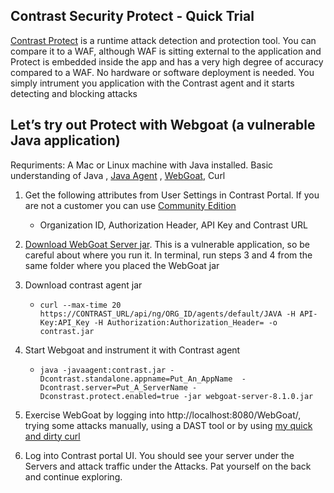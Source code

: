 ## Contrast Security Protect - Quick Trial

[Contrast Protect](https://docs.contrastsecurity.com/en/protect.html) is a runtime attack detection and protection tool. You can compare it to a WAF, although WAF is sitting external to the application and Protect is embedded inside the app and has a very high degree of accuracy compared to a WAF. No hardware or software deployment is needed. You simply intrument you application with the Contrast agent and it starts detecting and blocking attacks


## Let’s try out Protect with Webgoat (a vulnerable Java application)
Requriments: A Mac or Linux machine with Java installed. Basic understanding of Java , [Java Agent](https://www.developer.com/java/data/what-is-java-agent.html) , [WebGoat](https://github.com/WebGoat/WebGoat), Curl

1. Get the following attributes from User Settings in Contrast Portal. If you are not a customer you can use [Community Edition](https://www.contrastsecurity.com/contrast-community-edition) 
    - Organization ID, Authorization Header, API Key and Contrast URL

2. [Download WebGoat Server jar](https://github.com/WebGoat/WebGoat/releases/download/v8.1.0/webgoat-server-8.1.0.jar). This is a vulnerable application, so be careful about where you run it. In terminal, run steps 3 and 4 from the same folder where you placed the WebGoat jar

3. Download contrast agent jar
    - `curl --max-time 20 https://CONTRAST_URL/api/ng/ORG_ID/agents/default/JAVA -H API-Key:API_Key -H Authorization:Authorization_Header= -o contrast.jar`

4. Start Webgoat and instrument it with Contrast agent
    - `java -javaagent:contrast.jar -Dcontrast.standalone.appname=Put_An_AppName  -Dcontrast.server=Put_A_ServerName -Dconstrast.protect.enabled=true -jar webgoat-server-8.1.0.jar`

5. Exercise WebGoat by logging into http://localhost:8080/WebGoat/, trying some attacks manually, using a DAST tool or by using [my quick and dirty curl](webgoat-curl.md)

6. Log into Contrast portal UI. You should see your server under the Servers and attack traffic under the Attacks. Pat yourself on the back and continue exploring.

